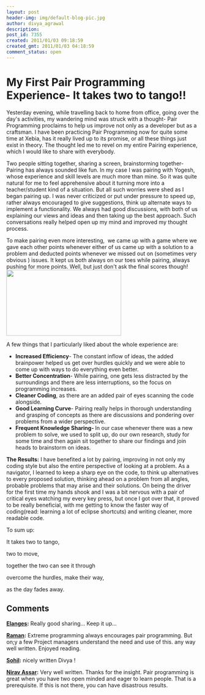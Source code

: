 ```yaml
---
layout: post
header-img: img/default-blog-pic.jpg
author: divya_agrawal
description: 
post_id: 7355
created: 2011/01/03 09:18:59
created_gmt: 2011/01/03 04:18:59
comment_status: open
---
```


# My First Pair Programming Experience- It takes two to tango!!

<p>Yesterday evening, while travelling back to home from office, going over the day's activities, my wandering mind was struck with a thought- Pair Programming proclaims to help us improve not only as a developer but as a craftsman. I have been practicing Pair Programming now for quite some time at Xebia, has it really lived up to its promise, or all these things just exist in theory. The thought led me to revel on my entire Pairing experience, which I would like to share with everybody.</p>
<p>Two people sitting together, sharing a screen, brainstorming together-Pairing has always sounded like fun.
<!--more-->
In my case I was pairing with Yogesh, whose experience and skill levels are much more than mine. So it was quite natural for me to feel apprehensive about it turning more into a  teacher/student kind of a situation. But all such worries were shed as I began pairing up. I was never criticized or put under pressure to speed up, rather always encouraged to give suggestions, think up alternate ways to implement a functionality. We always had good discussions, with both of us explaining our views and ideas and then taking up the best approach. Such conversations really helped open up my mind and improved my thought process.</p>
<p>To make pairing even more interesting,  we came up with a game where we gave each other points whenever either of us came up with a solution to a problem and deducted points whenever we missed out on (sometimes very obvious ) issues. It kept us both always on our toes while pairing, always pushing for more points. Well, but just don't ask the final scores though!
<a rel="attachment wp-att-7387" href="http://xebee.xebia.in/2011/01/03/my-first-pair-programming-experience-it-takes-two-to-tango/pairon/"><img class="alignnone size-medium wp-image-7387" title="pairon" src="http://xebee.xebia.in/wp-content/uploads/2011/01/pairon-300x172.jpg" alt="" width="300" height="172" /></a></p>
<p>A few things that I particularly liked about the whole experience are:
<ul>
    <li><strong>Increased Efficiency</strong>- The  constant inflow of ideas, the added brainpower helped us get over   hurdles quickly and we were able to come up with ways to do     everything even better.</li>
    <li><strong>Better Concentration</strong>- While    pairing, one gets less distracted by the surroundings and there are     less interruptions, so the focus on programming increases.</li>
    <li><strong>Cleaner Coding</strong>, as there   are an added pair of eyes scanning the code alongside.</li>
    <li><strong>Good Learning Curve</strong>-   Pairing really helps in thorough understanding and grasping of concepts as there    are discussions and pondering over problems from a wider    perspective.</li>
    <li><strong>Frequent Knowledge Sharing- </strong>In     our case whenever there was a new problem to solve, we used to split    up, do our own research, study for some time and then again sit     together to share our findings and join heads to brainstorm on  ideas.</li>
</ul>
<strong>The Results:</strong> I have benefited a lot by pairing, improving in not only my coding style but also the entire perspective of looking at a problem. As a navigator, I learned to keep a sharp eye on the code, to think up alternatives to every proposed solution, thinking ahead on a problem from all angles, probable problems that may arise and their solutions. On being the driver for the first time my hands shook and I was a bit nervous with a pair of critical eyes watching my every key press, but once I got over that, it proved to be really beneficial, with me getting to know the faster way of coding(read: learning a lot of eclipse shortcuts) and writing cleaner, more readable code.</p>
<p>To sum up:</p>
<p>It takes two to tango,</p>
<p>two to move,</p>
<p>together the two can see it through</p>
<p>overcome the hurdles, make their way,</p>
<p>as the day fades away.</p>

## Comments

**[Elanges](#4858 "2011-01-11 12:16:25"):** Really good sharing... Keep it up...

**[Raman](#4684 "2011-01-03 14:00:26"):** Extreme programming always encourages pair programming. But on;y a few Project managers understand the need and use of this. any way well written. Enjoyed reading.

**[Sohil](#4678 "2011-01-03 09:50:04"):** nicely written Divya !

**[Nirav Assar](#4717 "2011-01-05 21:02:50"):** Very well written. Thanks for the insight. Pair programming is great when you have two open minded and eager to learn people. That is a prerequisite. If this is not there, you can have disastrous results.

